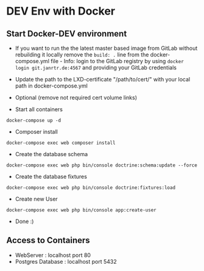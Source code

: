 # DEV Env with Docker

## Start Docker-DEV environment

- If you want to run the the latest master based image from GitLab without rebuilding it locally remove the <code>build: .</code> line from the docker-compose.yml file - Info: login to the GitLab registry by using <code>docker login git.janrtr.de:4567</code> and providing your GitLab credentials

- Update the path to the LXD-certificate "/path/to/cert/" with your local path in docker-compose.yml

- Optional (remove not required cert volume links)

- Start all containers
```
docker-compose up -d
```
- Composer install
```
docker-compose exec web composer install
```
- Create the database schema
```
docker-compose exec web php bin/console doctrine:schema:update --force
```
- Create the database fixtures
```
docker-compose exec web php bin/console doctrine:fixtures:load
```
- Create new User
```
docker-compose exec web php bin/console app:create-user
```


- Done :)

## Access to Containers
- WebServer : localhost port 80
- Postgres Database : localhost port 5432